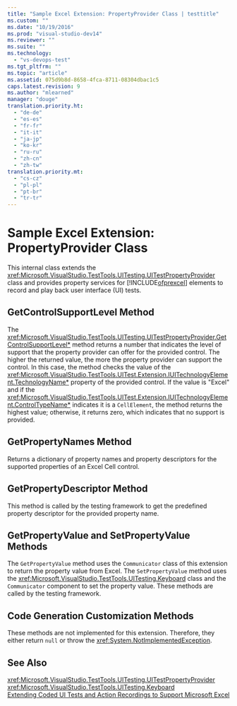 ```yaml
---
title: "Sample Excel Extension: PropertyProvider Class | testtitle"
ms.custom: ""
ms.date: "10/19/2016"
ms.prod: "visual-studio-dev14"
ms.reviewer: ""
ms.suite: ""
ms.technology: 
  - "vs-devops-test"
ms.tgt_pltfrm: ""
ms.topic: "article"
ms.assetid: 075d9b8d-8658-4fca-8711-08304dbac1c5
caps.latest.revision: 9
ms.author: "mlearned"
manager: "douge"
translation.priority.ht: 
  - "de-de"
  - "es-es"
  - "fr-fr"
  - "it-it"
  - "ja-jp"
  - "ko-kr"
  - "ru-ru"
  - "zh-cn"
  - "zh-tw"
translation.priority.mt: 
  - "cs-cz"
  - "pl-pl"
  - "pt-br"
  - "tr-tr"
---
```

# Sample Excel Extension: PropertyProvider Class
This internal class extends the <xref:Microsoft.VisualStudio.TestTools.UITesting.UITestPropertyProvider> class and provides property services for [!INCLUDE[ofprexcel](../code-quality/includes/ofprexcel_md.md)] elements to record and play back user interface (UI) tests.  
  
## GetControlSupportLevel Method  
 The <xref:Microsoft.VisualStudio.TestTools.UITesting.UITestPropertyProvider.GetControlSupportLevel*> method returns a number that indicates the level of support that the property provider can offer for the provided control. The higher the returned value, the more the property provider can support the control. In this case, the method checks the value of the <xref:Microsoft.VisualStudio.TestTools.UITest.Extension.IUITechnologyElement.TechnologyName*> property of the provided control. If the value is "Excel" and if the <xref:Microsoft.VisualStudio.TestTools.UITest.Extension.IUITechnologyElement.ControlTypeName*> indicates it is a `CellElement`, the method returns the highest value; otherwise, it returns zero, which indicates that no support is provided.  
  
## GetPropertyNames Method  
 Returns a dictionary of property names and property descriptors for the supported properties of an Excel Cell control.  
  
## GetPropertyDescriptor Method  
 This method is called by the testing framework to get the predefined property descriptor for the provided property name.  
  
## GetPropertyValue and SetPropertyValue Methods  
 The `GetPropertyValue` method uses the `Communicator` class of this extension to return the property value from Excel. The `SetPropertyValue` method uses the <xref:Microsoft.VisualStudio.TestTools.UITesting.Keyboard> class and the `Communicator` component to set the property value. These methods are called by the testing framework.  
  
## Code Generation Customization Methods  
 These methods are not implemented for this extension. Therefore, they either return `null` or throw the <xref:System.NotImplementedException>.  
  
## See Also  
 <xref:Microsoft.VisualStudio.TestTools.UITesting.UITestPropertyProvider>   
 <xref:Microsoft.VisualStudio.TestTools.UITesting.Keyboard>   
 [Extending Coded UI Tests and Action Recordings to Support Microsoft Excel](../code-quality/extending-coded-ui-tests-and-action-recordings-to-support-microsoft-excel.md)